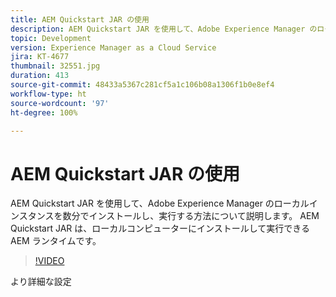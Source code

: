 ```yaml
---
title: AEM Quickstart JAR の使用
description: AEM Quickstart JAR を使用して、Adobe Experience Manager のローカルインスタンスを数分でインストールし、実行する方法について説明します。 AEM Quickstart JAR は、ローカルコンピューターにインストールして実行できる AEM ランタイムです。
topic: Development
version: Experience Manager as a Cloud Service
jira: KT-4677
thumbnail: 32551.jpg
duration: 413
source-git-commit: 48433a5367c281cf5a1c106b08a1306f1b0e8ef4
workflow-type: ht
source-wordcount: '97'
ht-degree: 100%

---
```



# AEM Quickstart JAR の使用

AEM Quickstart JAR を使用して、Adobe Experience Manager のローカルインスタンスを数分でインストールし、実行する方法について説明します。 AEM Quickstart JAR は、ローカルコンピューターにインストールして実行できる AEM ランタイムです。

>[!VIDEO](https://video.tv.adobe.com/v/32551?quality=12&learn=on)

より詳細な設定
